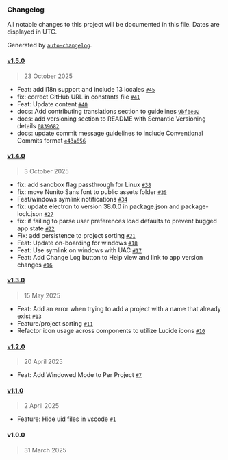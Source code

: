 ### Changelog

All notable changes to this project will be documented in this file. Dates are displayed in UTC.

Generated by [`auto-changelog`](https://github.com/CookPete/auto-changelog).

#### [v1.5.0](https://github.com/godotlauncher/launcher/compare/v1.4.0...v1.5.0)

> 23 October 2025

- Feat: add i18n support and include 13 locales [`#45`](https://github.com/godotlauncher/launcher/pull/45)
- fix: correct GitHub URL in constants file [`#41`](https://github.com/godotlauncher/launcher/pull/41)
- Feat: Update content [`#40`](https://github.com/godotlauncher/launcher/pull/40)
- docs: Add contributing translations section to guidelines [`9bfbe02`](https://github.com/godotlauncher/launcher/commit/9bfbe0218d1d4958aa5cd140053afdc4f6bcdbd5)
- docs: add versioning section to README with Semantic Versioning details [`0839682`](https://github.com/godotlauncher/launcher/commit/08396824f69dababcb752ecc81a7b7d5c944fc6c)
- docs: update commit message guidelines to include Conventional Commits format [`e43a656`](https://github.com/godotlauncher/launcher/commit/e43a656d1a2c37923408deaa3740cd3fc33e285f)

#### [v1.4.0](https://github.com/godotlauncher/launcher/compare/v1.3.0...v1.4.0)

> 3 October 2025

- fix: add sandbox flag passthrough for Linux [`#38`](https://github.com/godotlauncher/launcher/pull/38)
- fix: move Nunito Sans font to public assets folder [`#35`](https://github.com/godotlauncher/launcher/pull/35)
- Feat/windows symlink notifications [`#34`](https://github.com/godotlauncher/launcher/pull/34)
- fix: update electron to version 38.0.0 in package.json and package-lock.json [`#27`](https://github.com/godotlauncher/launcher/pull/27)
- fix: if failing to parse user preferences load defaults to prevent bugged app state [`#22`](https://github.com/godotlauncher/launcher/pull/22)
- Fix: add persistence to project sorting [`#21`](https://github.com/godotlauncher/launcher/pull/21)
- Feat: Update on-boarding for windows [`#18`](https://github.com/godotlauncher/launcher/pull/18)
- Feat: Use symlink on windows with UAC [`#17`](https://github.com/godotlauncher/launcher/pull/17)
- Feat: Add Change Log button to Help view and link to app version changes [`#16`](https://github.com/godotlauncher/launcher/pull/16)

#### [v1.3.0](https://github.com/godotlauncher/launcher/compare/v1.2.0...v1.3.0)

> 15 May 2025

- Feat: Add an error when trying to add a project with a name that already exist [`#13`](https://github.com/godotlauncher/launcher/pull/13)
- Feature/project sorting [`#11`](https://github.com/godotlauncher/launcher/pull/11)
- Refactor icon usage across components to utilize Lucide icons [`#10`](https://github.com/godotlauncher/launcher/pull/10)

#### [v1.2.0](https://github.com/godotlauncher/launcher/compare/v1.1.0...v1.2.0)

> 20 April 2025

- Feat: Add Windowed Mode to Per Project [`#7`](https://github.com/godotlauncher/launcher/pull/7)

#### [v1.1.0](https://github.com/godotlauncher/launcher/compare/v1.0.0...v1.1.0)

> 2 April 2025

- Feature: Hide uid files in vscode [`#1`](https://github.com/godotlauncher/launcher/pull/1)

#### v1.0.0

> 31 March 2025
